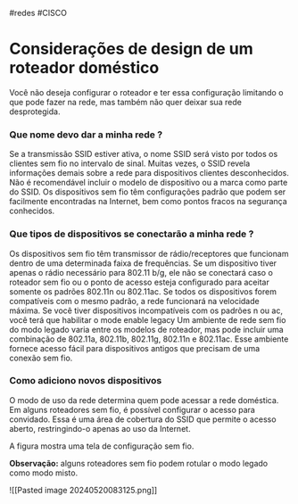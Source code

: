 #redes #CISCO
# Considerações de design de um roteador doméstico

Você não deseja configurar o roteador e ter essa configuração limitando o que pode fazer na rede, mas também não quer deixar sua rede desprotegida.

### Que nome devo dar a minha rede ?

Se a transmissão SSID estiver ativa, o nome SSID será visto por todos os clientes sem fio no intervalo de sinal. Muitas vezes, o SSID revela informações demais sobre a rede para dispositivos clientes desconhecidos. Não é recomendável incluir o modelo de dispositivo ou a marca como parte do SSID. Os dispositivos sem fio têm configurações padrão que podem ser facilmente encontradas na Internet, bem como pontos fracos na segurança conhecidos.

### Que tipos de dispositivos se conectarão a minha rede ?

Os dispositivos sem fio têm transmissor de rádio/receptores que funcionam dentro de uma determinada faixa de frequências. Se um dispositivo tiver apenas o rádio necessário para 802.11 b/g, ele não se conectará caso o roteador sem fio ou o ponto de acesso esteja configurado para aceitar somente os padrões 802.11n ou 802.11ac. Se todos os dispositivos forem compatíveis com o mesmo padrão, a rede funcionará na velocidade máxima. Se você tiver dispositivos incompatíveis com os padrões n ou ac, você terá que habilitar o mode enable legacy Um ambiente de rede sem fio do modo legado varia entre os modelos de roteador, mas pode incluir uma combinação de 802.11a, 802.11b, 802.11g, 802.11n e 802.11ac. Esse ambiente fornece acesso fácil para dispositivos antigos que precisam de uma conexão sem fio.

### Como adiciono novos dispositivos

O modo de uso da rede determina quem pode acessar a rede doméstica. Em alguns roteadores sem fio, é possível configurar o acesso para convidado. Essa é uma área de cobertura do SSID que permite o acesso aberto, restringindo-o apenas ao uso da Internet.

A figura mostra uma tela de configuração sem fio.

**Observação:** alguns roteadores sem fio podem rotular o modo legado como modo misto.

![[Pasted image 20240520083125.png]]






















